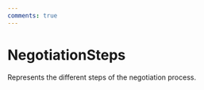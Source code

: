 ```yaml
---
comments: true
---
```

# NegotiationSteps

Represents the different steps of the negotiation process. 

